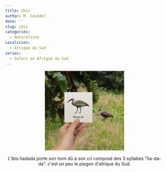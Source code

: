 ```yaml
---
title: Ibis
author: M. Couëdel
date: ''
slug: ibis
categories:
  - Naturaliste
Localities:
  - Afrique du Sud
series:
  - Safari en Afrique du Sud
---
```

<center>
<img alt="[Ibis à l'aquarelle]" src="ibis-featured-image.jpg" width=50%> 

L'ibis hadada porte son nom dû à son cri composé des 3 syllabes "ha-da-da". c'est un peu le piegon d'afrique du Sud.
</center>